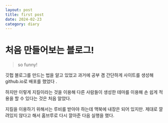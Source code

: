 ```yaml
---
layout: post
title: first post
date: 2024-02-23
category: diary
---
```

# 처음 만들어보는 블로그!
> so funny!


깃헙 블로그를 만드는 법을 알고 있었고 과거에 공부 겸 간단하게 사이트를 생성해 github.io로 배포를 했었다 .

하지만 이렇게 지킬이라는 것을 이용해 다른 사람들이 생성한 테마를 이용해 손 쉽게 적용을 할 수 있다는 것은 처음 알았다.

지킬을 이용하기 위해서는 루비를 받아야 하는데 맥북에 내장은 되어 있지만. 제대로 깔려있지 않다고 해서 홈브루로 다시 깔아준 다음 실행을 했다. 